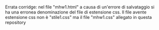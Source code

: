 Errata corridge: nel file "mhw1.html" a causa di un'errore di salvataggio si ha una erronea denominazione del file di estensione css.
Il file avente estensione css non è "stile1.css" ma il file "mhw1.css" allegato in questa repository
